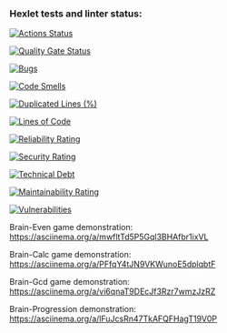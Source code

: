 ### Hexlet tests and linter status:
[![Actions Status](https://github.com/lapandrei/php-project-45/actions/workflows/hexlet-check.yml/badge.svg)](https://github.com/lapandrei/php-project-45/actions)

[![Quality Gate Status](https://sonarcloud.io/api/project_badges/measure?project=lapandrei_php-project-45&metric=alert_status)](https://sonarcloud.io/summary/new_code?id=lapandrei_php-project-45)

[![Bugs](https://sonarcloud.io/api/project_badges/measure?project=lapandrei_php-project-45&metric=bugs)](https://sonarcloud.io/summary/new_code?id=lapandrei_php-project-45)

[![Code Smells](https://sonarcloud.io/api/project_badges/measure?project=lapandrei_php-project-45&metric=code_smells)](https://sonarcloud.io/summary/new_code?id=lapandrei_php-project-45)

[![Duplicated Lines (%)](https://sonarcloud.io/api/project_badges/measure?project=lapandrei_php-project-45&metric=duplicated_lines_density)](https://sonarcloud.io/summary/new_code?id=lapandrei_php-project-45)

[![Lines of Code](https://sonarcloud.io/api/project_badges/measure?project=lapandrei_php-project-45&metric=ncloc)](https://sonarcloud.io/summary/new_code?id=lapandrei_php-project-45)

[![Reliability Rating](https://sonarcloud.io/api/project_badges/measure?project=lapandrei_php-project-45&metric=reliability_rating)](https://sonarcloud.io/summary/new_code?id=lapandrei_php-project-45)

[![Security Rating](https://sonarcloud.io/api/project_badges/measure?project=lapandrei_php-project-45&metric=security_rating)](https://sonarcloud.io/summary/new_code?id=lapandrei_php-project-45)

[![Technical Debt](https://sonarcloud.io/api/project_badges/measure?project=lapandrei_php-project-45&metric=sqale_index)](https://sonarcloud.io/summary/new_code?id=lapandrei_php-project-45)

[![Maintainability Rating](https://sonarcloud.io/api/project_badges/measure?project=lapandrei_php-project-45&metric=sqale_rating)](https://sonarcloud.io/summary/new_code?id=lapandrei_php-project-45)

[![Vulnerabilities](https://sonarcloud.io/api/project_badges/measure?project=lapandrei_php-project-45&metric=vulnerabilities)](https://sonarcloud.io/summary/new_code?id=lapandrei_php-project-45)

Brain-Even game demonstration:
https://asciinema.org/a/mwfltTd5P5Gql3BHAfbr1ixVL

Brain-Calc game demonstration:
https://asciinema.org/a/PFfqY4tJN9VKWunoE5dplqbtF

Brain-Gcd game demonstration:
https://asciinema.org/a/vi6qnaT9DEcJf3Rzr7wmzJzRZ

Brain-Progression demonstration:
https://asciinema.org/a/lFuJcsRn47TkAFQFHagT19V0P

